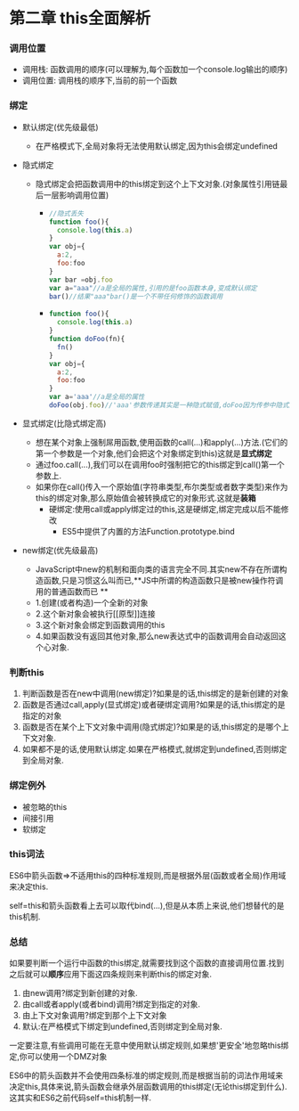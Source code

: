 # 第二章 this全面解析

### 调用位置

- 调用栈:     函数调用的顺序(可以理解为,每个函数加一个console.log输出的顺序)
- 调用位置:   调用栈的顺序下,当前的前一个函数

### 绑定

- 默认绑定(优先级最低)

  - 在严格模式下,全局对象将无法使用默认绑定,因为this会绑定undefined

- 隐式绑定

  - 隐式绑定会把函数调用中的this绑定到这个上下文对象.(对象属性引用链最后一层影响调用位置)

    - ```javascript
      //隐式丢失
      function foo(){
        console.log(this.a)
      }
      var obj={
        a:2,
        foo:foo
      }
      var bar =obj.foo
      var a="aaa"//a是全局的属性,引用的是foo函数本身,变成默认绑定
      bar()//结果"aaa"bar()是一个不带任何修饰的函数调用
      ```

    - ```javascript
      function foo(){
        console.log(this.a)
      }
      function doFoo(fn){
        fn()
      }
      var obj={
        a:2,
        foo:foo
      }
      var a='aaa'//a是全局的属性
      doFoo(obj.foo)//'aaa'参数传递其实是一种隐式赋值,doFoo因为传参中隐式赋值的存在,依然是不带修饰的函数调用.
      ```

- 显式绑定(比隐式绑定高)

  - 想在某个对象上强制屌用函数,使用函数的call(...)和apply(...)方法.(它们的第一个参数是一个对象,他们会把这个对象绑定到this)这就是**显式绑定**
  - 通过foo.call(...),我们可以在调用foo时强制把它的this绑定到call()第一个参数上.
  - 如果你在call()传入一个原始值(字符串类型,布尔类型或者数字类型)来作为this的绑定对象,那么原始值会被转换成它的对象形式.这就是**装箱**
    - 硬绑定:使用call或apply绑定过的this,这是硬绑定,绑定完成以后不能修改
      - ES5中提供了内置的方法Function.prototype.bind

- new绑定(优先级最高)

  - JavaScript中new的机制和面向类的语言完全不同.其实new不存在所谓构造函数,只是习惯这么叫而已,**JS中所谓的构造函数只是被new操作符调用的普通函数而已 **
  - 1.创建(或者构造)一个全新的对象
  - 2.这个新对象会被执行[[原型]]连接
  - 3.这个新对象会绑定到函数调用的this
  - 4.如果函数没有返回其他对象,那么new表达式中的函数调用会自动返回这个心对象.

### 判断this

1. 判断函数是否在new中调用(new绑定)?如果是的话,this绑定的是新创建的对象
2. 函数是否通过call,apply(显式绑定)或者硬绑定调用?如果是的话,this绑定的是指定的对象
3. 函数是否在某个上下文对象中调用(隐式绑定)?如果是的话,this绑定的是哪个上下文对象.
4. 如果都不是的话,使用默认绑定.如果在严格模式,就绑定到undefined,否则绑定到全局对象.

### 绑定例外

- 被忽略的this
- 间接引用
- 软绑定

### this词法

ES6中箭头函数=>不适用this的四种标准规则,而是根据外层(函数或者全局)作用域来决定this.

self=this和箭头函数看上去可以取代bind(...),但是从本质上来说,他们想替代的是this机制.

### 总结

如果要判断一个运行中函数的this绑定,就需要找到这个函数的直接调用位置.找到之后就可以**顺序**应用下面这四条规则来判断this的绑定对象.

1. 由new调用?绑定到新创建的对象.
2. 由call或者apply(或者bind)调用?绑定到指定的对象.
3. 由上下文对象调用?绑定到那个上下文对象
4. 默认:在严格模式下绑定到undefined,否则绑定到全局对象.

一定要注意,有些调用可能在无意中使用默认绑定规则,如果想'更安全'地忽略this绑定,你可以使用一个DMZ对象

ES6中的箭头函数并不会使用四条标准的绑定规则,而是根据当前的词法作用域来决定this,具体来说,箭头函数会继承外层函数调用的this绑定(无论this绑定到什么).这其实和ES6之前代码self=this机制一样.